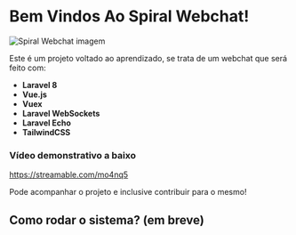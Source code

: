 # Bem Vindos Ao Spiral Webchat!

![Spiral Webchat imagem](https://i.ibb.co/ftt90t3/spiral-webchat-deff.jpg)

Este é um projeto voltado ao aprendizado, se trata de um webchat que será feito com: 
- **Laravel 8**
- **Vue.js**
- **Vuex**
- **Laravel WebSockets**
- **Laravel Echo**
- **TailwindCSS**

### Vídeo demonstrativo a baixo

https://streamable.com/mo4nq5

Pode acompanhar o projeto e inclusive contribuir para o mesmo!

## Como rodar o sistema? (em breve)
